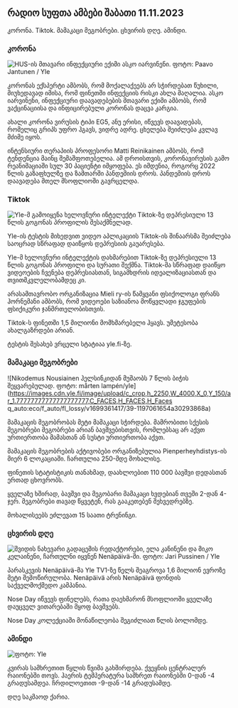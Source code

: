 ## რადიო სუფთა ამბები შაბათი 11.11.2023

კორონა. Tiktok. მამაკაცი მეგობრები. ცხვირის დღე. ამინდი.

### კორონა

![HUS-ის მთავარი ინფექციური ექიმი ასკო იარვინენი. ფოტო: Paavo Jantunen / Yle](https://images.cdn.yle.fi/image/upload/c_crop,h_3027,w_5382,x_0,y_311/ar_1.777777777777777,c_fill,g_507,w_1.q_auto:eco/f_auto/fl_lossy/v1699692578/39-1199235654f3bb0eba14)

კორონას ექსპერტი ამბობს, რომ მოქალაქეებს არ სჭირდებათ წუხილი, მიუხედავად იმისა, რომ ფინეთში ინფექციის რისკი ახლა მაღალია. ასკო იარვინენი, ინფექციური დაავადებების მთავარი ექიმი ამბობს, რომ ვაქცინაციისა და ინფიცირებული კორონას დაცვა კარგია.

ახალი კორონა ვირუსის ტიპი EG5, ანუ ერისი, იწვევს დაავადებას, რომელიც გრიპს უფრო ჰგავს, ვიდრე ადრე. ცხელება შეიძლება კვლავ მძიმე იყოს.

ინტენსიური თერაპიის პროფესორი Matti Reinikainen ამბობს, რომ ტენდენცია მაინც შემაშფოთებელია. ამ დროისთვის, კორონავირუსის გამო რეანიმაციაში სულ 30 პაციენტი იმყოფება. ეს იმდენია, როგორც 2022 წლის გაზაფხულზე და ზამთარში პანდემიის დროს. პანდემიის დროს დაავადება მთელ მსოფლიოში გავრცელდა.

### Tiktok

![Yle-მ გამოიყენა ხელოვნური ინტელექტი Tiktok-ზე დეპრესიული 13 წლის გოგონას პროფილის შესაქმნელად. ](https://images.cdn.yle.fi/image/upload/c_crop,h_2955,w_5255,x_371,y_789/ar_1.7777777777777777,c_fill,g_faces,h_675,w_1200fl_lossy/v1697625813/39-1187987652fb3e8a7ce7)

Yle-ის ტესტის მიხედვით ვიდეო აპლიკაციის Tiktok-ის შინაარსმა შეიძლება საოცრად სწრაფად დაიწყოს დეპრესიის გაუარესება.

Yle-მ ხელოვნური ინტელექტის დახმარებით Tiktok-ზე დეპრესიული 13 წლის გოგონას პროფილი და სურათი შექმნა. Tiktok-მა სწრაფად დაიწყო ვიდეოების ჩვენება დეპრესიასთან, სიგამხდრის იდეალიზაციასთან და თვითმკვლელობამდეც კი.

არასამთავრობო ორგანიზაცია Mieli ry-ის წამყვანი ფსიქოლოგი ფრანს ჰორნემანი ამბობს, რომ ვიდეოები საზიანოა მოწყვლადი ჯგუფების ფსიქიკური ჯანმრთელობისთვის.

Tiktok-ს ფინეთში 1,5 მილიონი მომხმარებელი ჰყავს. უმეტესობა ახალგაზრდები არიან.

ტესტის შესახებ ვრცელი სტატიაა yle.fi-ზე.

### მამაკაცი მეგობრები

![Nikodemus Nousiainen ჰელსინკიდან მუშაობს 7 წლის ბიჭის შეყვარებულად. ფოტო: mårten lampén/yle] (https://images.cdn.yle.fi/image/upload/c_crop,h_2250,W_4000,X_0,Y_150/ar_1.77777777777777777777,C_FACES,H_FACES,H_Faces q_auto:eco/f_auto/fl_lossy/v1699361417/39-1197061654a30293868a)

მამაკაცის მეგობრობას მეტი მამაკაცი სჭირდება. მამრობითი სქესის მეგობრები მეგობრები არიან ბავშვებისთვის, რომლებსაც არ აქვთ ურთიერთობა მამასთან ან სუსტი ურთიერთობა აქვთ.

მამაკაცის მეგობრების აქტივობები ორგანიზებულია Pienperheyhdistys-ის მიერ 6 ლოკაციაში. ჩართულია 250-მდე მოხალისე.

ფინეთის სტატისტიკის თანახმად, დაახლოებით 110 000 ბავშვი დედასთან ერთად ცხოვრობს.

ყველაზე ხშირად, ბავშვი და მეგობარი მამაკაცი ხვდებიან თვეში 2-დან 4-ჯერ. მეგობრები თავად წყვეტენ, რას გააკეთებენ შეხვედრებზე.

მოხალისეებს ეძლევათ 15 საათი ტრენინგი.

### ცხვირის დღე

![შვიდის ნახევარი გადაცემის რედაქტორები, ელა კანინენი და მიკო კელაინენი, ჩართულნი იყვნენ Nenäpäivä-ში. ფოტო: Jari Pussinen / Yle](https://images.cdn.yle.fi/image/upload/c_crop,h_3125,w_5557,x_0,y_126/ar_1.7777777777777777,c_fill,g_50,h_10,h_120q_auto:eco/f_auto/fl_lossy/v1699531130/39-1198130654cc7a81d6f6)

პარასკევის Nenäpäivä-მა Yle TV1-ზე წელს შეაგროვა 1,6 მილიონ ევროზე მეტი შემოწირულობა. Nenäpäivä არის Nenäpäivä ფონდის საქველმოქმედო კამპანია.

Nose Day იწვევს ფინელებს, რათა დაეხმარონ მსოფლიოში ყველაზე დაუცველ ვითარებაში მყოფ ბავშვებს.

Nose Day კოლექციაში მონაწილეობა შეგიძლიათ წლის ბოლომდე.

### ამინდი

![ ფოტო: Yle](https://images.cdn.yle.fi/image/upload/c_crop,h_1080,w_1919,x_0,y_0/ar_1.7777777777777777,c_fill,g_faces,h_670/w_1020:eco/f_auto/fl_lossy/v1699717391/39-1199335654fa0f0a84d5)

კვირას სამხრეთით წყლის წვიმა გახშირდება. ქვეყნის ცენტრალურ რაიონებში თოვს. ჰაერის ტემპერატურა სამხრეთ რაიონებში 0-დან -4 გრადუსამდეა. ჩრდილოეთით -9-დან -14 გრადუსამდე.

დღე საკმაოდ ქარია.